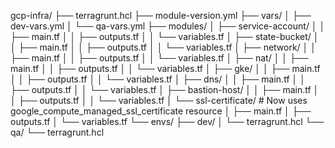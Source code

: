 gcp-infra/
├── terragrunt.hcl
├── module-version.yml
├── vars/
│   ├── dev-vars.yml
│   └── qa-vars.yml
├── modules/
│   ├── service-account/
│   │   ├── main.tf
│   │   ├── outputs.tf
│   │   └── variables.tf
│   ├── state-bucket/
│   │   ├── main.tf
│   │   ├── outputs.tf
│   │   └── variables.tf
│   ├── network/
│   │   ├── main.tf
│   │   ├── outputs.tf
│   │   └── variables.tf
│   ├── nat/
│   │   ├── main.tf
│   │   ├── outputs.tf
│   │   └── variables.tf
│   ├── gke/
│   │   ├── main.tf
│   │   ├── outputs.tf
│   │   └── variables.tf
│   ├── dns/
│   │   ├── main.tf
│   │   ├── outputs.tf
│   │   └── variables.tf
│   ├── bastion-host/
│   │   ├── main.tf
│   │   ├── outputs.tf
│   │   └── variables.tf
│   └── ssl-certificate/ # Now uses google_compute_managed_ssl_certificate resource
│       ├── main.tf
│       ├── outputs.tf
│       └── variables.tf
└── envs/
    ├── dev/
    │   └── terragrunt.hcl
    └── qa/
        └── terragrunt.hcl
